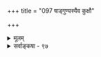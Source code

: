 +++
title = "097 षाड्गुण्यस्यैव कुक्षौ"

+++
<details><summary>मूलम्</summary>

षाड्गुण्यस्यैव कुक्षौ गुणगण इतरः श्रीसखस्येव विश्वं षट्स्वन्ये ज्ञानशक्त्योर्विततय इति च व्यक्तमुक्तं हि तज्ज्ञैः ।  
निस्सीमानन्दभावस्थिरचरचिदचिच्छासनप्रेरणाद्या ऐशानज्ञानधर्माः कतिचन नियताः केचिदागन्तवश्च ॥ ९७ ॥
</details>

<details><summary>सर्वाङ्कषा - ९७</summary>

एवं विधिविचारं परिसमाप्य विश्वनियन्तुरीश्वरस्य गुणान् निरूपयति – षाड्गुण्यस्येति । **श्रीसखस्य** = श्रियः पतेः **कुक्षौ** = उदरे **विश्वमिव** = सर्वजगदिव **षाड्गुण्यस्यैव** = षड्गुणेष्वेव इतर : गुण- **गणः** =अनन्तगुणानां गणः अन्तर्भवति । ' तवानन्तगुणस्यापि षडेते प्रथमे गुणाः' इत्यादीनि प्रमाणान्यत्रानु- 



458. 

776 

निस्सीमानन्दभावस्थिरचरचिदचिच्छासनप्रेरणाद्याः 

ऐशानज्ञानधर्माः कतिचन नियताः केचिदागन्तवश्च ॥97॥ 

[शक्तिनिरूपणम् ] 

हेतोः कार्योपयुक्तं यदिह भवति तच्छक्तिशब्दाभिलप्यं 

तच्चामुष्य स्वधर्मस्तदितरदपि वाऽपेक्षितत्वाविशेषात् । 

विश्वं तद्विष्णुशक्तिर्मुनिभिरभिदधे तत्र तत्रोपयोगात् 

अन्या सर्वाद्भुतैकोदधिरगणि; न सा तत्स्वरूपादिमात्रम् ॥98॥ 



वीर्य 



सन्धेयानि । अत्रापि विशेषः **षट्सु** = षड्गुणेष्वपि **अन्ये** = बलैश्वर्यतेजांस्यपि ज्ञानशक्त्योः विततयः विस्तार इति च **तद्ज्ञैः** = तद्रहस्यज्ञैः व्यक्तं हि उक्तम् । एतेषु परमात्मगुणेषु निस्सीमानन्दभावस्थिरचरचिदचिच्छासनप्रेरणाद्याः निस्सीमानन्दस्वरूपत्वम्, स्थावरजङ्गमात्मकनिखिलचेतनाचेतनशासनप्रेरणादिकं चेत्येते गुणाः ऐशानज्ञानगर्भा **:** = ईश्वरज्ञानपरिणामरूपत्वात् तत्रान्तर्गताः कतिचन आगन्त- **वश्च** = तादात्विकसंकल्पादिरूपाश्च भवन्ति । 'इषुक्षयान्निवर्तन्ते नान्तरिक्षक्षितिक्षयात् । मतिक्षयान्निवर्तन्ते न गोविन्दगुणक्षयात्॥' इत्यादीनि प्रमाणान्यत्रानुसन्धेयानि । भगवतो गुणानुसन्धानप्रकारः गद्यत्रये, तयाख्यायां च द्रष्टव्याः ॥ 

एतादृशप्रमेयेषु नाधिका स्याद्विचारणा । श्रुत्वा स्मृत्वा च तोष्टव्यम् स्मर्तव्यं च पुनः पुनः ॥ ९७ ॥
</details>
